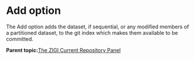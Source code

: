 # Add option

The Add option adds the dataset, if sequential, or any modified members of a partitioned dataset, to the git index which makes them available to be committed.

**Parent topic:**[The ZIGI Current Repository Panel](zOS_ISPF_Git_Interface_Users_Guide_V3R0_the_zigi_current_repository_panel.html)

